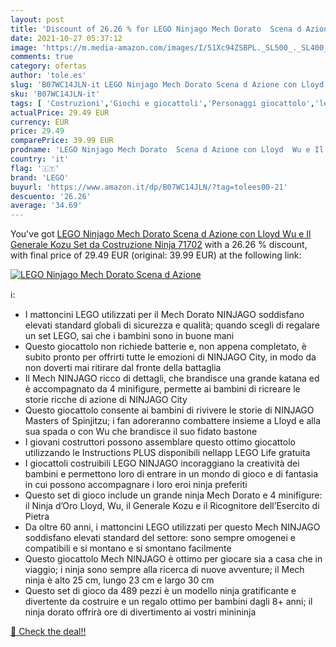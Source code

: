 ```yaml
---
layout: post
title: 'Discount of 26.26 % for LEGO Ninjago Mech Dorato  Scena d Azione'
date: 2021-10-27 05:37:12
image: 'https://m.media-amazon.com/images/I/51Xc94ZSBPL._SL500_._SL400_.jpg'
comments: true
category: ofertas
author: 'tole.es'
slug: 'B07WC14JLN-it LEGO Ninjago Mech Dorato Scena d Azione con Lloyd Wu e Il...'
sku: 'B07WC14JLN-it'
tags: [ 'Costruzioni','Giochi e giocattoli','Personaggi giocattolo','lego', ]
actualPrice: 29.49 EUR
currency: EUR
price: 29.49
comparePrice: 39.99 EUR
prodname: 'LEGO Ninjago Mech Dorato  Scena d Azione con Lloyd  Wu e Il Generale Kozu  Set da Costruzione Ninja  71702'
country: 'it'
flag: '🇮🇹'
brand: 'LEGO'
buyurl: 'https://www.amazon.it/dp/B07WC14JLN/?tag=tolees00-21'
descuento: '26.26'
average: '34.69'
---
```


You've got [LEGO Ninjago Mech Dorato  Scena d Azione con Lloyd  Wu e Il Generale Kozu  Set da Costruzione Ninja  71702](https://www.amazon.it/dp/B07WC14JLN/?tag=tolees00-21) with a  26.26 % discount, with final price of 29.49 EUR (original: 39.99 EUR) at the following link:

[![LEGO Ninjago Mech Dorato  Scena d Azione](https://m.media-amazon.com/images/I/51Xc94ZSBPL._SL500_._SL400_.jpg)](https://www.amazon.it/dp/B07WC14JLN/?tag=tolees00-21)

ℹ️:

- I mattoncini LEGO utilizzati per il Mech Dorato NINJAGO soddisfano elevati standard globali di sicurezza e qualità; quando scegli di regalare un set LEGO, sai che i bambini sono in buone mani
- Questo giocattolo non richiede batterie e, non appena completato, è subito pronto per offrirti tutte le emozioni di NINJAGO City, in modo da non doverti mai ritirare dal fronte della battaglia
- Il Mech NINJAGO ricco di dettagli, che brandisce una grande katana ed è accompagnato da 4 minifigure, permette ai bambini di ricreare le storie ricche di azione di NINJAGO City
- Questo giocattolo consente ai bambini di rivivere le storie di NINJAGO Masters of Spinjitzu; i fan adoreranno combattere insieme a Lloyd e alla sua spada o con Wu che brandisce il suo fidato bastone
- I giovani costruttori possono assemblare questo ottimo giocattolo utilizzando le Instructions PLUS disponibili nellapp LEGO Life gratuita
- I giocattoli costruibili LEGO NINJAGO incoraggiano la creatività dei bambini e permettono loro di entrare in un mondo di gioco e di fantasia in cui possono accompagnare i loro eroi ninja preferiti
- Questo set di gioco include un grande ninja Mech Dorato e 4 minifigure: il Ninja d’Oro Lloyd, Wu, il Generale Kozu e il Ricognitore dell’Esercito di Pietra
- Da oltre 60 anni, i mattoncini LEGO utilizzati per questo Mech NINJAGO soddisfano elevati standard del settore: sono sempre omogenei e compatibili e si montano e si smontano facilmente
- Questo giocattolo Mech NINJAGO è ottimo per giocare sia a casa che in viaggio; i ninja sono sempre alla ricerca di nuove avventure; il Mech ninja è alto 25 cm, lungo 23 cm e largo 30 cm
- Questo set di gioco da 489 pezzi è un modello ninja gratificante e divertente da costruire e un regalo ottimo per bambini dagli 8+ anni; il ninja dorato offrirà ore di divertimento ai vostri minininja

[🛒 Check the deal!!](https://www.amazon.it/dp/B07WC14JLN/?tag=tolees00-21)

